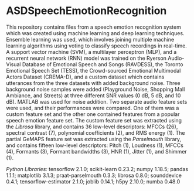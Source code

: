 # ASDSpeechEmotionRecognition

This repository contains files from a speech emotion recognition system which was created using machine learning and deep learning techniques. Ensemble learning was used, which involves joining multiple machine learning algorithms using voting to classify speech recordings in real-time. A support vector machine (SVM), a multilayer perceptron (MLP), and a recurrent neural network (RNN) model was trained on the Ryerson Audio-Visual Database of Emotional Speech and Songs (RAVDESS), the Toronto Emotional Speech Set (TESS), the Crowd-sourced Emotional Multimodal Actors Dataset (CREMA-D), and a custom dataset which contains utterances from the three datasets with added background noise. Three background noise samples were added (Playground Noise, Shopping Mall Ambiance, and Streets) at three different SNR values (0 dB, 5 dB, and 10 dB). MATLAB was used for noise addition. Two separate audio feature sets were used, and their performances were compared. One of them was a custom feature set and the other one contained features from a popular speech emotion feature set. The custom feature set was extracted using the *Librosa* library, and contains 36 low-level descriptors: MFCCs (26), spectral contrast (7), polynomial coefficients (2), and RMS energy (1). The partial GeMAPS feature set was extracted using the *Parselmouth* library, and contains fifteen low-level descriptors: Pitch (1), Loudness (1), MFCCs (4), Formants (3), Formant bandwidths (3), HNR (1), Jitter (1), and Shimmer (1).

*Python Libraries:*
tensorflow 2.1.0; scikit-learn	0.23.2; numpy	1.18.5; pandas	1.1.1; matplotlib	3.1.3; praat-parselmouth 0.3.3; librosa	0.8.0; sounddevice 0.4.1; tensorflow-estimator	2.1.0; joblib	0.14.1; h5py	2.10.0; numba 0.48.0



